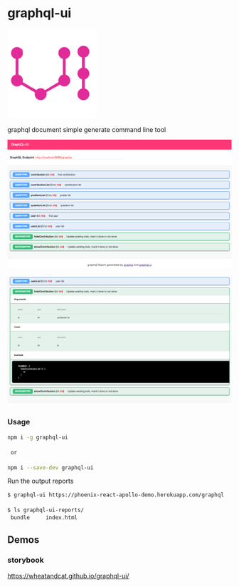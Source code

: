 # graphql-ui

![image](./doc/icon.png)

graphql document simple generate command line tool

![image](./doc/001.png)

![image](./doc/002.png)

### Usage


```sh
npm i -g graphql-ui

 or

npm i --save-dev graphql-ui
```

Run the output reports
```sh
$ graphql-ui https://phoenix-react-apollo-demo.herokuapp.com/graphql

$ ls graphql-ui-reports/
 bundle		index.html
```

## Demos

### storybook
https://wheatandcat.github.io/graphql-ui/
